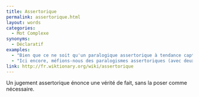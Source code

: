 ```yaml
---
title: Assertorique
permalink: assertorique.html
layout: words
categories:
  - Mot Complexe
synonyms:
  - Déclaratif
examples:
  - "Bien que ce ne soit qu'un paralogique assertorique à tendance captieuse."
  - "Ici encore, méfions-nous des paralogismes assertoriques (avec deux s)."
link: http://fr.wiktionary.org/wiki/assertorique
---
```


Un jugement assertorique énonce une vérité de fait, sans la poser comme nécessaire.
